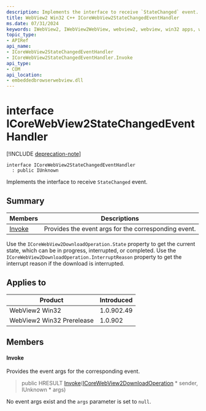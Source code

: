 ```yaml
---
description: Implements the interface to receive `StateChanged` event.
title: WebView2 Win32 C++ ICoreWebView2StateChangedEventHandler
ms.date: 07/31/2024
keywords: IWebView2, IWebView2WebView, webview2, webview, win32 apps, win32, edge, ICoreWebView2, ICoreWebView2Controller, browser control, edge html, ICoreWebView2StateChangedEventHandler
topic_type: 
- APIRef
api_name:
- ICoreWebView2StateChangedEventHandler
- ICoreWebView2StateChangedEventHandler.Invoke
api_type:
- COM
api_location:
- embeddedbrowserwebview.dll
---
```


# interface ICoreWebView2StateChangedEventHandler

[!INCLUDE [deprecation-note](../includes/deprecation-note.md)]

```
interface ICoreWebView2StateChangedEventHandler
  : public IUnknown
```

Implements the interface to receive `StateChanged` event.

## Summary

 Members                        | Descriptions
--------------------------------|---------------------------------------------
[Invoke](#invoke) | Provides the event args for the corresponding event.

Use the `ICoreWebView2DownloadOperation.State` property to get the current state, which can be in progress, interrupted, or completed. Use the `ICoreWebView2DownloadOperation.InterruptReason` property to get the interrupt reason if the download is interrupted.

## Applies to

Product                         | Introduced
--------------------------------|---------------------------------------------
WebView2 Win32            |    1.0.902.49
WebView2 Win32 Prerelease |    1.0.902

## Members

#### Invoke

Provides the event args for the corresponding event.

> public HRESULT [Invoke](#invoke)([ICoreWebView2DownloadOperation](icorewebview2downloadoperation.md#icorewebview2downloadoperation) * sender, IUnknown * args)

No event args exist and the `args` parameter is set to `null`.


